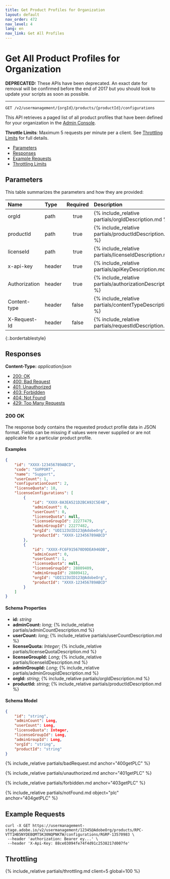 ```yaml
---
title: Get Product Profiles for Organization
layout: default
nav_order: 472
nav_level: 4
lang: en
nav_link: Get All Profiles
---
```


# <a name="getAllProfiles" class="api-ref-title">Get All Product Profiles for Organization</a>

**DEPRECATED:** These APIs have been deprecated. An exact date for removal will be confirmed before the end of 2017 but you should look to update your scripts as soon as possible.

<hr class="api-ref-rule">

```
GET /v2/usermanagement/{orgId}/products/{productId}/configurations
```
This API retrieves a paged list of all product profiles that have been defined for your organization in the [Admin Console](https://adminconsole.adobe.com/enterprise/).

__Throttle Limits__: Maximum 5 requests per minute per a client. See [Throttling Limits](#throttle) for full details.

* [Parameters](#parameters)
* [Responses](#responses)
* [Example Requests](#exampleRequests)
* [Throttling Limits](#throttle)

## <a name="parameters" class="api-ref-subtitle">Parameters</a>

This table summarizes the parameters and how they are provided:

| Name | Type | Required | Description |
| :---- | :------ | :---: | :------ |
| orgId | path | true | {% include_relative partials/orgIdDescription.md %} |
| productId | path | true | {% include_relative partials/productIdDescription.md %} |
| licenseId | path | true | {% include_relative partials/licenseIdDescription.md %} |
| x-api-key | header | true | {% include_relative partials/apiKeyDescription.md %} |
| Authorization | header | true | {% include_relative partials/authorizationDescription.md %} |
| Content-type | header | false | {% include_relative partials/contentTypeDescription.md %} |
| X-Request-Id | header | false | {% include_relative partials/requestIdDescription.md %} |
{:.bordertablestyle}

## <a name="responses" class="api-ref-subtitle">Responses</a>

__Content-Type:__ _application/json_

- [200: OK](#200getPLC)
- [400: Bad Request](#400getPLC)
- [401: Unauthorized](#401getPLC)
- [403: Forbidden](#403getPLC)
- [404: Not Found](#404getPLC)
- [429: Too Many Requests](#throttle)

### <a name="200getPLC" class="api-ref-subtitle">200 OK</a>
The response body contains the requested product profile data in JSON format. Fields can be missing if values were never supplied or are not applicable for a particular product profile.

#### Examples

```json
{
    "id": "XXXX-123456789ABCD",
    "code": "SUPPORT",
    "name": "Support",
    "userCount": 1,
    "configurationCount": 2,
    "licenseQuota": 10,
    "licenseConfigurations": [
        {
            "id": "XXXX-8A3EA521D2BCA92C5E4B",
            "adminCount": 0,
            "userCount": 0,
            "licenseQuota": null,
            "licenseGroupId": 22277479,
            "adminGroupId": 22277482,
            "orgId": "UDI123UID123@AdobeOrg",
            "productId": "XXXX-123456789ABCD"
        },
        {
            "id": "XXXX-FC6F915670D9DEA946DB",
            "adminCount": 0,
            "userCount": 1,
            "licenseQuota": null,
            "licenseGroupId": 28809409,
            "adminGroupId": 28809412,
            "orgId": "UDI123UID123@AdobeOrg",
            "productId": "XXXX-123456789ABCD"
        }
    ]
}
```

#### Schema Properties

- __id:__ _string_
- __adminCount:__ _long_; {% include_relative partials/adminCountDescription.md %}  
- __userCount:__ _long_; {% include_relative partials/userCountDescription.md %}  
- __licenseQuota:__ _Integer_; {% include_relative partials/licenseQuotaDescription.md %}  
- __licenseGroupId:__ _Long_; {% include_relative partials/licenseIdDescription.md %}  
- __adminGroupId:__ _Long_; {% include_relative partials/adminGroupIdDescription.md %}  
- __orgId:__ _string_; {% include_relative partials/orgIdDescription.md %}  
- __productId:__ _string_; {% include_relative partials/productIdDescription.md %}  

#### Schema Model

```json
{
    "id": "string",
    "adminCount": Long,
    "userCount": Long,
    "licenseQuota": Integer,
    "licenseGroupId": Long,
    "adminGroupId": Long,
    "orgId": "string",
    "productId": "string"
}
```

{% include_relative partials/badRequest.md anchor="400getPLC" %}

{% include_relative partials/unauthorized.md anchor="401getPLC" %}

{% include_relative partials/forbidden.md anchor="403getPLC" %}

{% include_relative partials/notFound.md object="plc" anchor="404getPLC" %}

## <a name="exampleRequests" class="api-ref-subtitle">Example Requests</a>
```
curl -X GET https://usermanagement-stage.adobe.io/v2/usermanagement/12345@AdobeOrg/products/RPC-VTT1HB5NYDEBQMT5K30NQPNKTW/configurations/RGRP-13570983 \
 --header 'authorization: Bearer ey...' \
 --header 'X-Api-Key: 88ce03094fe74f4d91c2538217d007fe'
```

## <a name="throttle" class="api-ref-subtitle">Throttling</a>

{% include_relative partials/throttling.md client=5 global=100 %}
